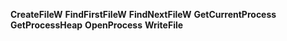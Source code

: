**CreateFileW**
**FindFirstFileW**
**FindNextFileW**
**GetCurrentProcess**
**GetProcessHeap**
**OpenProcess** 
**WriteFile** 
